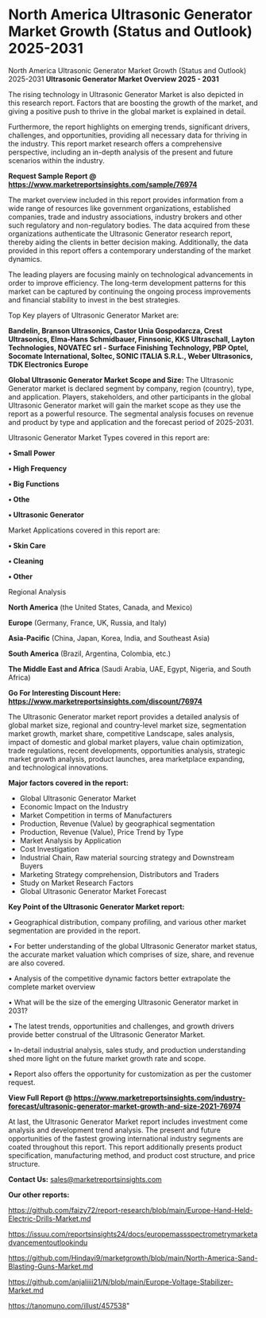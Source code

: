 # North America Ultrasonic Generator Market Growth (Status and Outlook) 2025-2031
North America Ultrasonic Generator Market Growth (Status and Outlook) 2025-2031
<Strong> Ultrasonic Generator Market Overview 2025 - 2031</strong>

The rising technology in Ultrasonic Generator Market is also depicted in this research report. Factors that are boosting the growth of the market, and giving a positive push to thrive in the global market is explained in detail.

Furthermore, the report highlights on emerging trends, significant drivers, challenges, and opportunities, providing all necessary data for thriving in the industry. This report market research offers a comprehensive perspective, including an in-depth analysis of the present and future scenarios within the industry.

<strong>Request Sample Report @ <a href=https://www.marketreportsinsights.com/sample/76974>https://www.marketreportsinsights.com/sample/76974</a></strong>

The market overview included in this report provides information from a wide range of resources like government organizations, established companies, trade and industry associations, industry brokers and other such regulatory and non-regulatory bodies. The data acquired from these organizations authenticate the Ultrasonic Generator research report, thereby aiding the clients in better decision making. Additionally, the data provided in this report offers a contemporary understanding of the market dynamics.

The leading players are focusing mainly on technological advancements in order to improve efficiency. The long-term development patterns for this market can be captured by continuing the ongoing process improvements and financial stability to invest in the best strategies.

Top Key players of Ultrasonic Generator Market are:

<strong>Bandelin, Branson Ultrasonics, Castor Unia Gospodarcza, Crest Ultrasonics, Elma-Hans Schmidbauer, Finnsonic, KKS Ultraschall, Layton Technologies, NOVATEC srl - Surface Finishing Technology, PBP Optel, Socomate International, Soltec, SONIC ITALIA S.R.L., Weber Ultrasonics, TDK Electronics Europe</strong>

<strong><b>Global Ultrasonic Generator Market Scope and Size:</b></strong>
The Ultrasonic Generator market is declared segment by company, region (country), type, and application. Players, stakeholders, and other participants in the global Ultrasonic Generator market will gain the market scope as they use the report as a powerful resource. The segmental analysis focuses on revenue and product by type and application and the forecast period of 2025-2031.

Ultrasonic Generator Market Types covered in this report are:

<strong>• Small Power

• High Frequency

• Big Functions

• Othe

• Ultrasonic Generator</strong>

Market Applications covered in this report are:

<strong>• Skin Care

• Cleaning

• Other</strong> 

Regional Analysis

<strong>North America</strong> (the United States, Canada, and Mexico)

<strong>Europe</strong> (Germany, France, UK, Russia, and Italy)

<strong>Asia-Pacific</strong> (China, Japan, Korea, India, and Southeast Asia)

<strong>South America</strong> (Brazil, Argentina, Colombia, etc.)

<strong>The Middle East and Africa</strong> (Saudi Arabia, UAE, Egypt, Nigeria, and South Africa)

<strong>Go For Interesting Discount Here: <a href=https://www.marketreportsinsights.com/discount/76974>https://www.marketreportsinsights.com/discount/76974</a></strong>

The Ultrasonic Generator market report provides a detailed analysis of global market size, regional and country-level market size, segmentation market growth, market share, competitive Landscape, sales analysis, impact of domestic and global market players, value chain optimization, trade regulations, recent developments, opportunities analysis, strategic market growth analysis, product launches, area marketplace expanding, and technological innovations.

<strong><b>Major factors covered in the report:</b></strong>
<ul>
  <li>Global Ultrasonic Generator Market </li>
  <li>Economic Impact on the Industry</li>
  <li>Market Competition in terms of Manufacturers</li>
  <li>Production, Revenue (Value) by geographical segmentation</li>
  <li>Production, Revenue (Value), Price Trend by Type</li>
  <li>Market Analysis by Application</li>
  <li>Cost Investigation</li>
  <li>Industrial Chain, Raw material sourcing strategy and Downstream Buyers</li>
  <li>Marketing Strategy comprehension, Distributors and Traders</li>
  <li>Study on Market Research Factors</li>
  <li>Global Ultrasonic Generator Market Forecast</li>
</ul>

<strong><b>Key Point of the Ultrasonic Generator Market report:</b></strong>

• Geographical distribution, company profiling, and various other market segmentation are provided in the report.

• For better understanding of the global Ultrasonic Generator market status, the accurate market valuation which comprises of size, share, and revenue are also covered.

• Analysis of the competitive dynamic factors better extrapolate the complete market overview

• What will be the size of the emerging Ultrasonic Generator market in 2031?

• The latest trends, opportunities and challenges, and growth drivers provide better construal of the Ultrasonic Generator Market.

• In-detail industrial analysis, sales study, and production understanding shed more light on the future market growth rate and scope.

• Report also offers the opportunity for customization as per the customer request.

<strong><b>View Full Report @ <a href=https://www.marketreportsinsights.com/industry-forecast/ultrasonic-generator-market-growth-and-size-2021-76974>https://www.marketreportsinsights.com/industry-forecast/ultrasonic-generator-market-growth-and-size-2021-76974</a></b></strong>


At last, the Ultrasonic Generator Market report includes investment come analysis and development trend analysis. The present and future opportunities of the fastest growing international industry segments are coated throughout this report. This report additionally presents product specification, manufacturing method, and product cost structure, and price structure.

<strong>Contact Us:</strong>
sales@marketreportsinsights.com

<strong>Our other reports:</strong>

<a href=https://github.com/faizy72/report-research/blob/main/Europe-Hand-Held-Electric-Drills-Market.md>https://github.com/faizy72/report-research/blob/main/Europe-Hand-Held-Electric-Drills-Market.md</a>

<a href=https://issuu.com/reportsinsights24/docs/europemassspectrometrymarketadvancementoutlookindu>https://issuu.com/reportsinsights24/docs/europemassspectrometrymarketadvancementoutlookindu</a>

<a href=https://github.com/Hindavi9/marketgrowth/blob/main/North-America-Sand-Blasting-Guns-Market.md>https://github.com/Hindavi9/marketgrowth/blob/main/North-America-Sand-Blasting-Guns-Market.md</a>

<a href=https://github.com/anjaliiii21/N/blob/main/Europe-Voltage-Stabilizer-Market.md>https://github.com/anjaliiii21/N/blob/main/Europe-Voltage-Stabilizer-Market.md</a>

<a href=https://tanomuno.com/illust/457538>https://tanomuno.com/illust/457538</a>"
